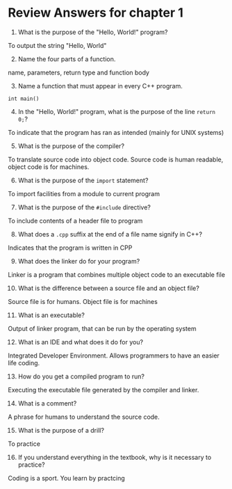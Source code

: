# Review Answers for chapter 1

1. What is the purpose of the "Hello, World!" program?

To output the string "Hello, World"

2. Name the four parts of a function.

name, parameters, return type and function body

3. Name a function that must appear in every C++ program.

`int main()`

4. In the "Hello, World!" program, what is the purpose of the line `return 0;`?

To indicate that the program has ran as intended (mainly for UNIX systems)

5. What is the purpose of the compiler?

To translate source code into object code.
Source code is human readable, object code is for machines.

6. What is the purpose of the `import` statement?

To import facilities from a module to current program

7. What is the purpose of the `#include` directive?

To include contents of a header file to program

8. What does a `.cpp` suffix at the end of a file name signify in C++?

Indicates that the program is written in CPP

9. What does the linker do for your program?

Linker is a program that combines multiple object code to an executable file

10. What is the difference between a source file and an object file?

Source file is for humans. Object file is for machines

11. What is an executable?

Output of linker program, that can be run by the operating system

12. What is an IDE and what does it do for you?

Integrated Developer Environment. Allows programmers to have an easier life coding.

13. How do you get a compiled program to run?

Executing the executable file generated by the compiler and linker.

14. What is a comment?

A phrase for humans to understand the source code.

15. What is the purpose of a drill?

To practice

16. If you understand everything in the textbook, why is it necessary to practice?

Coding is a sport. You learn by practcing
